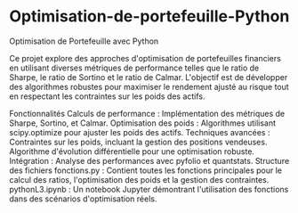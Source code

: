 # Optimisation-de-portefeuille-Python



Optimisation de Portefeuille avec Python

Ce projet explore des approches d'optimisation de portefeuilles financiers en utilisant diverses métriques de performance telles que le ratio de Sharpe, le ratio de Sortino et le ratio de Calmar. L'objectif est de développer des algorithmes robustes pour maximiser le rendement ajusté au risque tout en respectant les contraintes sur les poids des actifs.

Fonctionnalités
Calculs de performance : Implémentation des métriques de Sharpe, Sortino, et Calmar.
Optimisation des poids : Algorithmes utilisant scipy.optimize pour ajuster les poids des actifs.
Techniques avancées :
Contraintes sur les poids, incluant la gestion des positions vendeuses.
Algorithme d'évolution différentielle pour une optimisation robuste.
Intégration : Analyse des performances avec pyfolio et quantstats.
Structure des fichiers
fonctions.py : Contient toutes les fonctions principales pour le calcul des ratios, l'optimisation des poids et la gestion des contraintes.
pythonL3.ipynb : Un notebook Jupyter démontrant l'utilisation des fonctions dans des scénarios d'optimisation réels.
